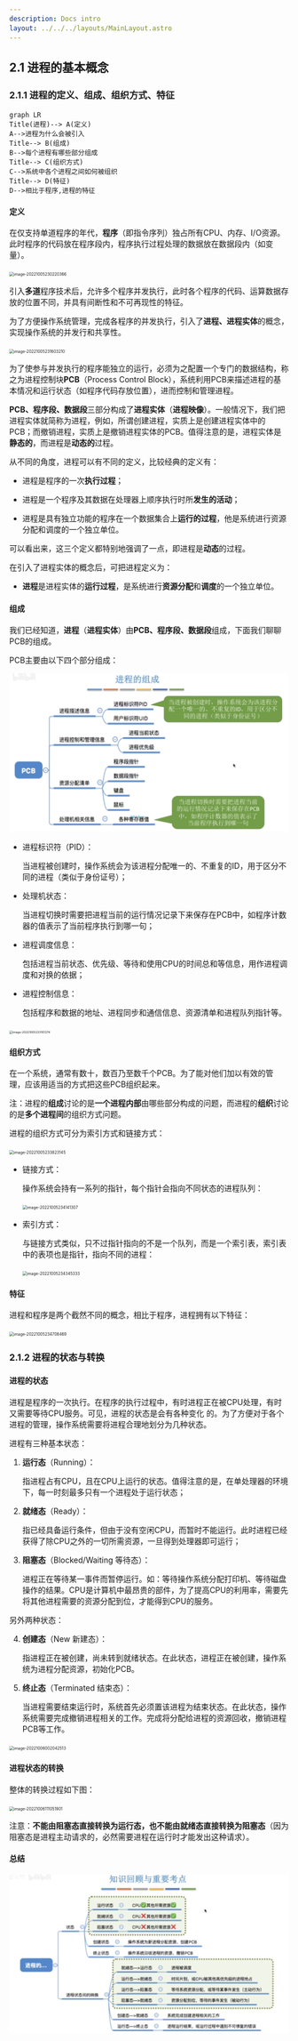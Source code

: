 ```yaml
---
description: Docs intro
layout: ../../../layouts/MainLayout.astro
---
```


## 2.1 进程的基本概念

### 2.1.1 进程的定义、组成、组织方式、特征

```mermaid
graph LR
Title(进程)--> A(定义)
A-->进程为什么会被引入
Title--> B(组成)
B-->每个进程有哪些部分组成
Title--> C(组织方式)
C-->系统中各个进程之间如何被组织
Title--> D(特征)
D-->相比于程序,进程的特征
```

#### 定义

在仅支持单道程序的年代，**程序**（即指令序列）独占所有CPU、内存、I/O资源。此时程序的代码放在程序段内，程序执行过程处理的数据放在数据段内（如变量）。

<img src="https://images.drshw.tech/images/notes/image-20221005230220366.png" alt="image-20221005230220366" style="zoom:50%;" />

引入**多道**程序技术后，允许多个程序并发执行，此时各个程序的代码、运算数据存放的位置不同，并具有间断性和不可再现性的特征。

为了方便操作系统管理，完成各程序的并发执行，引入了**进程、进程实体**的概念，实现操作系统的并发行和共享性。

<img src="https://images.drshw.tech/images/notes/image-20221005231603210.png" alt="image-20221005231603210" style="zoom:50%;" />

为了使参与并发执行的程序能独立的运行，必须为之配置一个专门的数据结构，称之为进程控制块**PCB**（Process Control Block），系统利用PCB来描述进程的基本情况和运行状态（如程序代码存放位置），进而控制和管理进程。

**PCB、程序段、数据段**三部分构成了**进程实体**（**进程映像**）。一般情况下，我们把进程实体就简称为进程，例如，所谓创建进程，实质上是创建进程实体中的PCB；而撤销进程，实质上是撤销进程实体的PCB。值得注意的是，进程实体是**静态的**，而进程是**动态的**过程。

从不同的角度，进程可以有不同的定义，比较经典的定义有：

+ 进程是程序的一次**执行过程**；

+ 进程是一个程序及其数据在处理器上顺序执行时所**发生的活动**；

+ 进程是具有独立功能的程序在一个数据集合上**运行的过程**，他是系统进行资源分配和调度的一个独立单位。

可以看出来，这三个定义都特别地强调了一点，即进程是**动态**的过程。

在引入了进程实体的概念后，可把进程定义为：

+ **进程**是进程实体的**运行过程**，是系统进行**资源分配**和**调度**的一个独立单位。

#### 组成

我们已经知道，**进程**（**进程实体**）由**PCB、程序段、数据段**组成，下面我们聊聊PCB的组成。

PCB主要由以下四个部分组成：

![image-20221205205549539](./assets/image-20221205205549539.png)

+ 进程标识符（PID）：

  当进程被创建时，操作系统会为该进程分配唯一的、不重复的ID，用于区分不同的进程（类似于身份证号）；

+ 处理机状态：

  当进程切换时需要把进程当前的运行情况记录下来保存在PCB中，如程序计数器的值表示了当前程序执行到哪一句；

+ 进程调度信息：

  包括进程当前状态、优先级、等待和使用CPU的时间总和等信息，用作进程调度和对换的依据；

+ 进程控制信息：

  包括程序和数据的地址、进程同步和通信信息、资源清单和进程队列指针等。

<img src="https://images.drshw.tech/images/notes/image-20221005233101274.png" alt="image-20221005233101274" style="zoom:37%;" />

#### 组织方式

在一个系统，通常有数十，数百乃至数千个PCB。为了能对他们加以有效的管理，应该用适当的方式把这些PCB组织起来。

注：进程的**组成**讨论的是**一个进程内部**由哪些部分构成的问题，而进程的**组织**讨论的是**多个进程间**的组织方式问题。

进程的组织方式可分为索引方式和链接方式：

<img src="https://images.drshw.tech/images/notes/image-20221005233823145.png" alt="image-20221005233823145" style="zoom:50%;" />

+ 链接方式：

  操作系统会持有一系列的指针，每个指针会指向不同状态的进程队列：

  <img src="https://images.drshw.tech/images/notes/image-20221005234141307.png" alt="image-20221005234141307" style="zoom:50%;" />

+ 索引方式：

  与链接方式类似，只不过指针指向的不是一个队列，而是一个索引表，索引表中的表项也是指针，指向不同的进程：

  <img src="https://images.drshw.tech/images/notes/image-20221005234345333.png" alt="image-20221005234345333" style="zoom:50%;" />

#### 特征

进程和程序是两个截然不同的概念，相比于程序，进程拥有以下特征：

<img src="https://images.drshw.tech/images/notes/image-20221005234708469.png" alt="image-20221005234708469" style="zoom:50%;" />

### 2.1.2 进程的状态与转换

#### 进程的状态

进程是程序的一次执行。在程序的执行过程中，有时进程正在被CPU处理，有时又需要等待CPU服务。可见，进程的状态是会有各种变化 的。为了方便对于各个进程的管理，操作系统需要将进程合理地划分为几种状态。

进程有三种基本状态：

1. **运行态**（Running）：

   指进程占有CPU，且在CPU上运行的状态。值得注意的是，在单处理器的环境下，每一时刻最多只有一个进程处于运行状态；

2. **就绪态**（Ready）：

   指已经具备运行条件，但由于没有空闲CPU，而暂时不能运行。此时进程已经获得了除CPU之外的一切所需资源，一旦得到处理器即可运行；

3. **阻塞态**（Blocked/Waiting 等待态）：

   进程正在等待某一事件而暂停运行。如：等待操作系统分配打印机、等待磁盘操作的结果。CPU是计算机中最昂贵的部件，为了提高CPU的利用率，需要先将其他进程需要的资源分配到位，才能得到CPU的服务。

另外两种状态：

4. **创建态**（New 新建态）：

   指进程正在被创建，尚未转到就绪状态。在此状态，进程正在被创建，操作系统为进程分配资源，初始化PCB。

5. **终止态**（Terminated 结束态）：

   当进程需要结束运行时，系统首先必须置该进程为结束状态。在此状态，操作系统需要完成撤销进程相关的工作。完成将分配给进程的资源回收，撤销进程PCB等工作。

<img src="https://images.drshw.tech/images/notes/image-20221006002042513.png" alt="image-20221006002042513" style="zoom: 50%;" />

#### 进程状态的转换

整体的转换过程如下图：

<img src="https://images.drshw.tech/images/notes/image-20221006111051901.png" alt="image-20221006111051901" style="zoom:50%;" />

注意：**不能由阻塞态直接转换为运行态，也不能由就绪态直接转换为阻塞态**（因为阻塞态是进程主动请求的，必然需要进程在运行时才能发出这种请求）。

#### 总结

![image-20221205211754606](./assets/image-20221205211754606.png)
